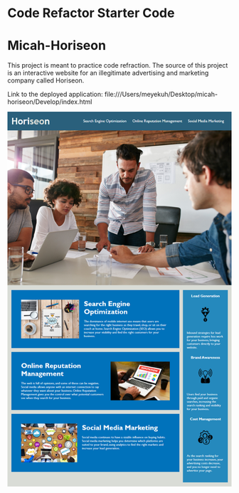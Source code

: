 # Code Refactor Starter Code
# Micah-Horiseon

This project is meant to practice code refraction. The source of this project is an interactive website for an illegitimate advertising and marketing company called Horiseon.


Link to the deployed application: 
file:///Users/meyekuh/Desktop/micah-horiseon/Develop/index.html

![Horiseon Screenshot](assets/images/horiseon-screenshot.png)